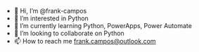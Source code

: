 - 👋 Hi, I’m @frank-campos
- 👀 I’m interested in Python
- 🌱 I’m currently learning Python, PowerApps, Power Automate
- 💞️ I’m looking to collaborate on Python
- 📫 How to reach me frank.campos@outlook.com

<!---
frank-campos/frank-campos is a ✨ special ✨ repository because its `README.md` (this file) appears on your GitHub profile.
You can click the Preview link to take a look at your changes.
--->
